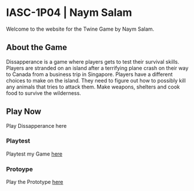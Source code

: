 # IASC-1P04 | Naym Salam

Welcome to the website for the Twine Game by Naym Salam.

## About the Game

Dissapperance is a game where players gets to test their survival skills. Players are stranded on an island after a terrifying plane crash on their way to Canada from a business trip in Singapore. Players have a different choices to make on the island. They need to figure out how to possibly kill any animals that tries to attack them. Make weapons, shelters and cook food to survive the wilderness.

## Play Now

Play Dissapperance here

### Playtest

Playtest my Game [here](playtest/playtest)

### Protoype

Play the Prototype [here](Prototype/Dissaperance.html)
